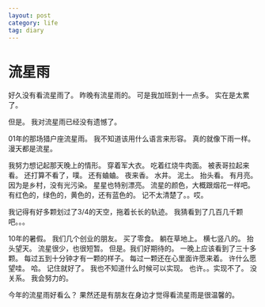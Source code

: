 ```yaml
---
layout: post
category: life
tag: diary
---
```


流星雨
===

好久没有看流星雨了。
昨晚有流星雨的。
可是我加班到十一点多。
实在是太累了。

但是。
我对流星雨已经没有遗憾了。

01年的那场猎户座流星雨。
我不知道该用什么语言来形容。
真的就像下雨一样。
漫天都是流星。

我努力想记起那天晚上的情形。
穿着军大衣。
吃着红烧牛肉面。
被表哥拉起来看。
还打算不看了，噗。
还有蛐蛐。
夜来香。
水井。
泥土。
抬头看。
有月亮。
因为是乡村，没有光污染。
星星也特别漂亮。
流星的颜色，大概跟烟花一样吧。
有红色的，绿色的，黄色的，还有蓝色的。
记不太清楚了。。哎。

我记得有好多颗划过了3/4的天空，拖着长长的轨迹。
我猜看到了几百几千颗吧。。。

10年的暑假。
我们几个创业的朋友。
买了零食。
躺在草地上。
横七竖八的。
抬头望天。
流星很少，也很短暂。
但是。我们好期待的。
一晚上应该看到了三十多颗。
每过五到十分钟才有一颗的样子。
每过一颗还在心里面许愿来着。
许什么愿望哇。
哈。
记住就好了。
我也不知道什么时候可以实现。
也许。。实现不了。
没关系。
我会努力的。


今年的流星雨好看么？
果然还是有朋友在身边才觉得看流星雨是很温馨的。
